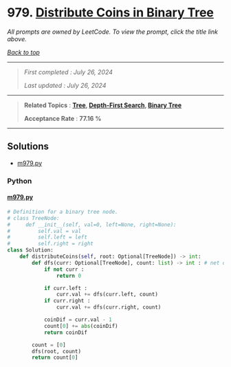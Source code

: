 # 979. [Distribute Coins in Binary Tree](<https://leetcode.com/problems/distribute-coins-in-binary-tree>)

*All prompts are owned by LeetCode. To view the prompt, click the title link above.*

*[Back to top](<../README.md>)*

------

> *First completed : July 26, 2024*
>
> *Last updated : July 26, 2024*

------

> **Related Topics** : **[Tree](<by_topic/Tree.md>), [Depth-First Search](<by_topic/Depth-First Search.md>), [Binary Tree](<by_topic/Binary Tree.md>)**
>
> **Acceptance Rate** : **77.16 %**

------

## Solutions

- [m979.py](<../my-submissions/m979.py>)
### Python
#### [m979.py](<../my-submissions/m979.py>)
```Python
# Definition for a binary tree node.
# class TreeNode:
#     def __init__(self, val=0, left=None, right=None):
#         self.val = val
#         self.left = left
#         self.right = right
class Solution:
    def distributeCoins(self, root: Optional[TreeNode]) -> int:
        def dfs(curr: Optional[TreeNode], count: list) -> int : # net dif of coins
            if not curr :
                return 0

            if curr.left :
                curr.val += dfs(curr.left, count)
            if curr.right :
                curr.val += dfs(curr.right, count)

            coinDif = curr.val - 1
            count[0] += abs(coinDif)
            return coinDif

        count = [0]
        dfs(root, count)
        return count[0]

```

